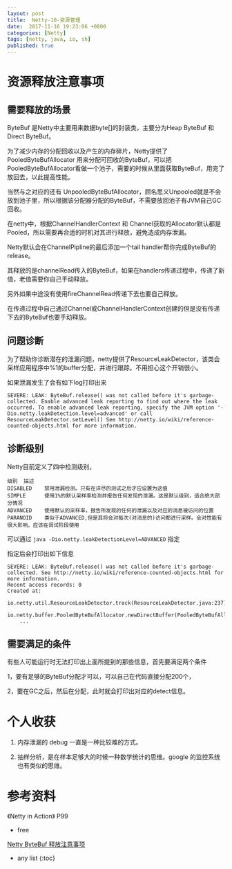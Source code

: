 ```yaml
---
layout: post
title:  Netty-10-资源管理
date:  2017-11-16 19:23:06 +0800
categories: [Netty]
tags: [netty, java, io, sh]
published: true
---
```



# 资源释放注意事项

## 需要释放的场景

ByteBuf 是Netty中主要用来数据byte[]的封装类，主要分为Heap ByteBuf 和 Direct ByteBuf。

为了减少内存的分配回收以及产生的内存碎片，Netty提供了PooledByteBufAllocator 用来分配可回收的ByteBuf，可以把PooledByteBufAllocator看做一个池子，需要的时候从里面获取ByteBuf，用完了放回去，以此提高性能。

当然与之对应的还有 UnpooledByteBufAllocator，顾名思义Unpooled就是不会放到池子里，所以根据该分配器分配的ByteBuf，不需要放回池子有JVM自己GC回收。

在netty中，根据ChannelHandlerContext 和 Channel获取的Allocator默认都是Pooled，所以需要再合适的时机对其进行释放，避免造成内存泄漏。

Netty默认会在ChannelPipline的最后添加一个tail handler帮你完成ByteBuf的release。

其释放的是channelRead传入的ByteBuf，如果在handlers传递过程中，传递了新值，老值需要你自己手动释放。

另外如果中途没有使用fireChannelRead传递下去也要自己释放。

在传递过程中自己通过Channel或ChannelHandlerContext创建的但是没有传递下去的ByteBuf也要手动释放。

## 问题诊断

为了帮助你诊断潜在的泄漏问题，netty提供了ResourceLeakDetector，该类会采样应用程序中%1的buffer分配，并进行跟踪。不用担心这个开销很小。

如果泄漏发生了会有如下log打印出来

```
SEVERE: LEAK: ByteBuf.release() was not called before it's garbage-collected. Enable advanced leak reporting to find out where the leak occurred. To enable advanced leak reporting, specify the JVM option '-Dio.netty.leakDetection.level=advanced' or call ResourceLeakDetector.setLevel() See http://netty.io/wiki/reference-counted-objects.html for more information.
```

## 诊断级别

Netty目前定义了四中检测级别，

```
级别	描述
DISABLED	禁用泄漏检测。只有在详尽的测试之后才应设置为这值
SIMPLE		使用1%的默认采样率检测并报告任何发现的泄漏。这是默认级别，适合绝大部分情况
ADVANCED	使用默认的采样率，报告所发现的任何的泄漏以及对应的消息被访问的位置
PARANOID	类似于ADVANCED,但是其将会对每次(对消息的)访问都进行采样。会对性能有很大影响，应该在调试阶段使用
```

可以通过 `java -Dio.netty.leakDetectionLevel=ADVANCED` 指定

指定后会打印出如下信息

```
SEVERE: LEAK: ByteBuf.release() was not called before it's garbage-collected. See http://netty.io/wiki/reference-counted-objects.html for more information.
Recent access records: 0
Created at:
	io.netty.util.ResourceLeakDetector.track(ResourceLeakDetector.java:237)
	io.netty.buffer.PooledByteBufAllocator.newDirectBuffer(PooledByteBufAllocator.java:331)
	...
```

## 需要满足的条件

有些人可能运行时无法打印出上面所提到的那些信息，首先要满足两个条件

1，要有足够的ByteBuf分配才可以，可以自己在代码直接分配200个，

2，要在GC之后，然后在分配，此时就会打印出对应的detect信息。

# 个人收获

1. 内存泄漏的 debug 一直是一种比较难的方式。

2. 抽样分析，是在样本足够大的时候一种数学统计的思维。google 的监控系统也有类似的思维。

# 参考资料

《Netty in Action》 P99

- free

[Netty ByteBuf 释放注意事项](https://blog.csdn.net/u012807459/article/details/77259869)

* any list
{:toc}


